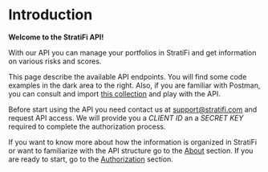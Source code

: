 # Introduction

**Welcome to the StratiFi API!**

With our API you can manage your portfolios in StratiFi and get information on various risks and scores.

This page describe the available API endpoints. You will find some code examples in the dark area to the right. Also, if
you are familiar with Postman, you can consult and
import <a href="https://documenter.getpostman.com/view/8311154/TWDRseqG" target="_blank">this collection</a> and play
with the API.

Before start using the API you need contact us at <a class="link-primary" href="mailto:info@stratifi.com">
support@stratifi.com</a> and request API access. We will provide you a _CLIENT ID_ an a _SECRET KEY_ required to
complete the authorization process.

If you want to know more about how the information is organized in StratiFi or want to familiarize with the API
structure go to the <a href="https://api.stratifi.com/docs/v1/#about-stratifi">About</a> section. If you are ready to
start, go to the <a href="https://api.stratifi.com/docs/v1/#authorization">Authorization</a> section.
